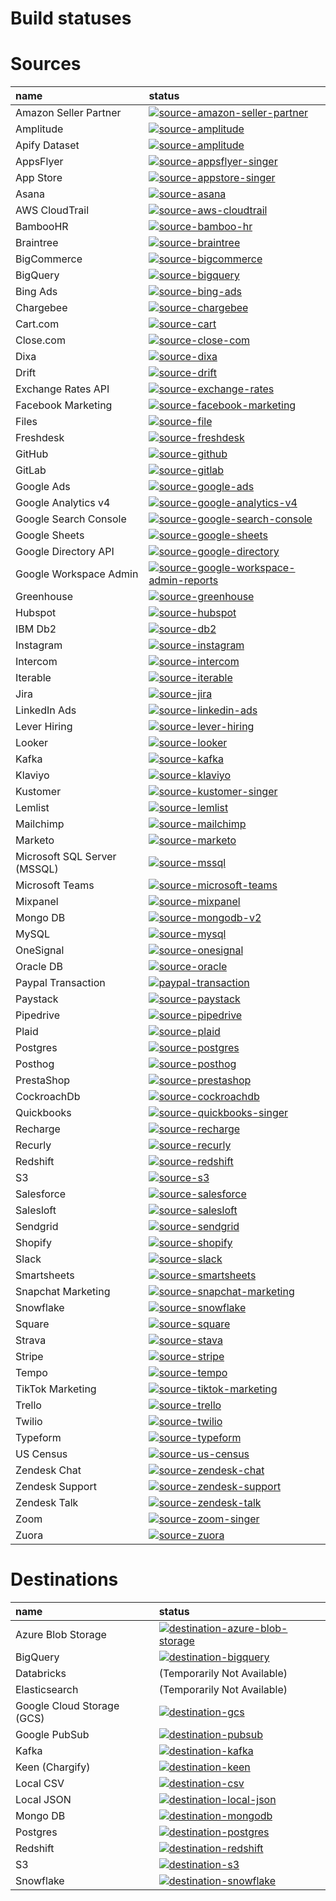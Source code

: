 # Build statuses

# Sources

|name |status |
| :--- | :--- |
| Amazon Seller Partner  | [![source-amazon-seller-partner](https://img.shields.io/endpoint?url=https%3A%2F%2Fdnsgjos7lj2fu.cloudfront.net%2Ftests%2Fsummary%2Fsource-amazon-seller-partner%2Fbadge.json)](https://dnsgjos7lj2fu.cloudfront.net/tests/summary/source-amazon-seller-partner) |
| Amplitude   | [![source-amplitude](https://img.shields.io/endpoint?url=https%3A%2F%2Fdnsgjos7lj2fu.cloudfront.net%2Ftests%2Fsummary%2Fsource-amplitude%2Fbadge.json)](https://dnsgjos7lj2fu.cloudfront.net/tests/summary/source-amplitude) |
| Apify Dataset   | [![source-amplitude](https://img.shields.io/endpoint?url=https%3A%2F%2Fdnsgjos7lj2fu.cloudfront.net%2Ftests%2Fsummary%2Fsource-apify-dataset%2Fbadge.json)](https://dnsgjos7lj2fu.cloudfront.net/tests/summary/source-apify-dataset) |
| AppsFlyer   | [![source-appsflyer-singer](https://img.shields.io/endpoint?url=https%3A%2F%2Fdnsgjos7lj2fu.cloudfront.net%2Ftests%2Fsummary%2Fsource-appsflyer-singer%2Fbadge.json)](https://dnsgjos7lj2fu.cloudfront.net/tests/summary/source-appsflyer-singer) |
| App Store   | [![source-appstore-singer](https://img.shields.io/endpoint?url=https%3A%2F%2Fdnsgjos7lj2fu.cloudfront.net%2Ftests%2Fsummary%2Fsource-appstore-singer%2Fbadge.json)](https://dnsgjos7lj2fu.cloudfront.net/tests/summary/source-appstore-singer) |
| Asana   | [![source-asana](https://img.shields.io/endpoint?url=https%3A%2F%2Fdnsgjos7lj2fu.cloudfront.net%2Ftests%2Fsummary%2Fsource-asana%2Fbadge.json)](https://dnsgjos7lj2fu.cloudfront.net/tests/summary/source-asana) |
| AWS CloudTrail   | [![source-aws-cloudtrail](https://img.shields.io/endpoint?url=https%3A%2F%2Fdnsgjos7lj2fu.cloudfront.net%2Ftests%2Fsummary%2Fsource-aws-cloudtrail%2Fbadge.json)](https://dnsgjos7lj2fu.cloudfront.net/tests/summary/source-aws-cloudtrail) |
| BambooHR   | [![source-bamboo-hr](https://img.shields.io/endpoint?url=https%3A%2F%2Fdnsgjos7lj2fu.cloudfront.net%2Ftests%2Fsummary%2Fsource-bamboo-hr%2Fbadge.json)](https://dnsgjos7lj2fu.cloudfront.net/tests/summary/source-bamboo-hr) |
| Braintree   | [![source-braintree](https://img.shields.io/endpoint?url=https%3A%2F%2Fdnsgjos7lj2fu.cloudfront.net%2Ftests%2Fsummary%2Fsource-braintree%2Fbadge.json)](https://dnsgjos7lj2fu.cloudfront.net/tests/summary/source-braintree) |
| BigCommerce   | [![source-bigcommerce](https://img.shields.io/endpoint?url=https%3A%2F%2Fdnsgjos7lj2fu.cloudfront.net%2Ftests%2Fsummary%2Fsource-bigcommerce%2Fbadge.json)](https://dnsgjos7lj2fu.cloudfront.net/tests/summary/source-bigcommerce) |
| BigQuery   | [![source-bigquery](https://img.shields.io/endpoint?url=https%3A%2F%2Fdnsgjos7lj2fu.cloudfront.net%2Ftests%2Fsummary%2Fsource-bigquery%2Fbadge.json)](https://dnsgjos7lj2fu.cloudfront.net/tests/summary/source-bigquery/) |
| Bing Ads  | [![source-bing-ads](https://img.shields.io/endpoint?url=https%3A%2F%2Fdnsgjos7lj2fu.cloudfront.net%2Ftests%2Fsummary%2Fsource-bing-ads%2Fbadge.json)](https://dnsgjos7lj2fu.cloudfront.net/tests/summary/source-bing-ads) |
| Chargebee   | [![source-chargebee](https://img.shields.io/endpoint?url=https%3A%2F%2Fdnsgjos7lj2fu.cloudfront.net%2Ftests%2Fsummary%2Fsource-chargebee%2Fbadge.json)](https://dnsgjos7lj2fu.cloudfront.net/tests/summary/source-chargebee/) |
| Cart.com   | [![source-cart](https://img.shields.io/endpoint?url=https%3A%2F%2Fdnsgjos7lj2fu.cloudfront.net%2Ftests%2Fsummary%2Fsource-cart%2Fbadge.json)](https://dnsgjos7lj2fu.cloudfront.net/tests/summary/source-cart/) |
| Close.com   | [![source-close-com](https://img.shields.io/endpoint?url=https%3A%2F%2Fdnsgjos7lj2fu.cloudfront.net%2Ftests%2Fsummary%2Fsource-close-com%2Fbadge.json)](https://dnsgjos7lj2fu.cloudfront.net/tests/summary/source-close-com/) |
| Dixa   | [![source-dixa](https://img.shields.io/endpoint?url=https%3A%2F%2Fdnsgjos7lj2fu.cloudfront.net%2Ftests%2Fsummary%2Fsource-dixa%2Fbadge.json)](https://dnsgjos7lj2fu.cloudfront.net/tests/summary/source-dixa) |
| Drift   | [![source-drift](https://img.shields.io/endpoint?url=https%3A%2F%2Fdnsgjos7lj2fu.cloudfront.net%2Ftests%2Fsummary%2Fsource-drift%2Fbadge.json)](https://dnsgjos7lj2fu.cloudfront.net/tests/summary/source-drift) |
| Exchange Rates API   | [![source-exchange-rates](https://img.shields.io/endpoint?url=https%3A%2F%2Fdnsgjos7lj2fu.cloudfront.net%2Ftests%2Fsummary%2Fsource-exchange-rates%2Fbadge.json)](https://dnsgjos7lj2fu.cloudfront.net/tests/summary/source-exchange-rates) |
| Facebook Marketing   | [![source-facebook-marketing](https://img.shields.io/endpoint?url=https%3A%2F%2Fdnsgjos7lj2fu.cloudfront.net%2Ftests%2Fsummary%2Fsource-facebook-marketing%2Fbadge.json)](https://dnsgjos7lj2fu.cloudfront.net/tests/summary/source-facebook-marketing) |
| Files   | [![source-file](https://img.shields.io/endpoint?url=https%3A%2F%2Fdnsgjos7lj2fu.cloudfront.net%2Ftests%2Fsummary%2Fsource-file%2Fbadge.json)](https://dnsgjos7lj2fu.cloudfront.net/tests/summary/source-file) |
| Freshdesk   | [![source-freshdesk](https://img.shields.io/endpoint?url=https%3A%2F%2Fdnsgjos7lj2fu.cloudfront.net%2Ftests%2Fsummary%2Fsource-freshdesk%2Fbadge.json)](https://dnsgjos7lj2fu.cloudfront.net/tests/summary/source-freshdesk) |
| GitHub   | [![source-github](https://img.shields.io/endpoint?url=https%3A%2F%2Fdnsgjos7lj2fu.cloudfront.net%2Ftests%2Fsummary%2Fsource-github%2Fbadge.json)](https://dnsgjos7lj2fu.cloudfront.net/tests/summary/source-github) |
| GitLab   | [![source-gitlab](https://img.shields.io/endpoint?url=https%3A%2F%2Fdnsgjos7lj2fu.cloudfront.net%2Ftests%2Fsummary%2Fsource-gitlab%2Fbadge.json)](https://dnsgjos7lj2fu.cloudfront.net/tests/summary/source-gitlab) |
| Google Ads   | [![source-google-ads](https://img.shields.io/endpoint?url=https%3A%2F%2Fdnsgjos7lj2fu.cloudfront.net%2Ftests%2Fsummary%2Fsource-google-ads%2Fbadge.json)](https://dnsgjos7lj2fu.cloudfront.net/tests/summary/source-google-ads) |
| Google Analytics v4  | [![source-google-analytics-v4](https://img.shields.io/endpoint?url=https%3A%2F%2Fdnsgjos7lj2fu.cloudfront.net%2Ftests%2Fsummary%2Fsource-google-analytics-v4%2Fbadge.json)](https://dnsgjos7lj2fu.cloudfront.net/tests/summary/source-google-analytics-v4) |
| Google Search Console   | [![source-google-search-console](https://img.shields.io/endpoint?url=https%3A%2F%2Fdnsgjos7lj2fu.cloudfront.net%2Ftests%2Fsummary%2Fsource-google-search-console%2Fbadge.json)](https://dnsgjos7lj2fu.cloudfront.net/tests/summary/source-google-search-console) |
| Google Sheets   | [![source-google-sheets](https://img.shields.io/endpoint?url=https%3A%2F%2Fdnsgjos7lj2fu.cloudfront.net%2Ftests%2Fsummary%2Fsource-google-sheets%2Fbadge.json)](https://dnsgjos7lj2fu.cloudfront.net/tests/summary/source-google-sheets) |
| Google Directory API   | [![source-google-directory](https://img.shields.io/endpoint?url=https%3A%2F%2Fdnsgjos7lj2fu.cloudfront.net%2Ftests%2Fsummary%2Fsource-google-directory%2Fbadge.json)](https://dnsgjos7lj2fu.cloudfront.net/tests/summary/source-google-directory) |
| Google Workspace Admin   | [![source-google-workspace-admin-reports](https://img.shields.io/endpoint?url=https%3A%2F%2Fdnsgjos7lj2fu.cloudfront.net%2Ftests%2Fsummary%2Fsource-google-workspace-admin-reports%2Fbadge.json)](https://dnsgjos7lj2fu.cloudfront.net/tests/summary/source-google-workspace-admin-reports) |
| Greenhouse   | [![source-greenhouse](https://img.shields.io/endpoint?url=https%3A%2F%2Fdnsgjos7lj2fu.cloudfront.net%2Ftests%2Fsummary%2Fsource-greenhouse%2Fbadge.json)](https://dnsgjos7lj2fu.cloudfront.net/tests/summary/source-greenhouse) |
| Hubspot   | [![source-hubspot](https://img.shields.io/endpoint?url=https%3A%2F%2Fdnsgjos7lj2fu.cloudfront.net%2Ftests%2Fsummary%2Fsource-hubspot%2Fbadge.json)](https://dnsgjos7lj2fu.cloudfront.net/tests/summary/source-hubspot) |
| IBM Db2   | [![source-db2](https://img.shields.io/endpoint?url=https%3A%2F%2Fdnsgjos7lj2fu.cloudfront.net%2Ftests%2Fsummary%2Fsource-db2%2Fbadge.json)](https://dnsgjos7lj2fu.cloudfront.net/tests/summary/source-db2) |
| Instagram   | [![source-instagram](https://img.shields.io/endpoint?url=https%3A%2F%2Fdnsgjos7lj2fu.cloudfront.net%2Ftests%2Fsummary%2Fsource-instagram%2Fbadge.json)](https://dnsgjos7lj2fu.cloudfront.net/tests/summary/source-instagram) |
| Intercom   | [![source-intercom](https://img.shields.io/endpoint?url=https%3A%2F%2Fdnsgjos7lj2fu.cloudfront.net%2Ftests%2Fsummary%2Fsource-intercom-singer%2Fbadge.json)](https://dnsgjos7lj2fu.cloudfront.net/tests/summary/source-intercom) |
| Iterable   | [![source-iterable](https://img.shields.io/endpoint?url=https%3A%2F%2Fdnsgjos7lj2fu.cloudfront.net%2Ftests%2Fsummary%2Fsource-iterable%2Fbadge.json)](https://dnsgjos7lj2fu.cloudfront.net/tests/summary/source-iterable) |
| Jira   | [![source-jira](https://img.shields.io/endpoint?url=https%3A%2F%2Fdnsgjos7lj2fu.cloudfront.net%2Ftests%2Fsummary%2Fsource-jira%2Fbadge.json)](https://dnsgjos7lj2fu.cloudfront.net/tests/summary/source-jira) |
| LinkedIn Ads   | [![source-linkedin-ads](https://img.shields.io/endpoint?url=https%3A%2F%2Fdnsgjos7lj2fu.cloudfront.net%2Ftests%2Fsummary%2Fsource-linkedin-ads%2Fbadge.json)](https://dnsgjos7lj2fu.cloudfront.net/tests/summary/source-linkedin-ads) |
| Lever Hiring   | [![source-lever-hiring](https://img.shields.io/endpoint?url=https%3A%2F%2Fdnsgjos7lj2fu.cloudfront.net%2Ftests%2Fsummary%2Fsource-lever-hiring%2Fbadge.json)](https://dnsgjos7lj2fu.cloudfront.net/tests/summary/source-lever-hiring) |
| Looker   | [![source-looker](https://img.shields.io/endpoint?url=https%3A%2F%2Fdnsgjos7lj2fu.cloudfront.net%2Ftests%2Fsummary%2Fsource-looker%2Fbadge.json)](https://dnsgjos7lj2fu.cloudfront.net/tests/summary/source-looker) |
| Kafka   | [![source-kafka](https://img.shields.io/endpoint?url=https%3A%2F%2Fdnsgjos7lj2fu.cloudfront.net%2Ftests%2Fsummary%2Fsource-kafka%2Fbadge.json)](https://dnsgjos7lj2fu.cloudfront.net/tests/summary/source-kafka) |
| Klaviyo   | [![source-klaviyo](https://img.shields.io/endpoint?url=https%3A%2F%2Fdnsgjos7lj2fu.cloudfront.net%2Ftests%2Fsummary%2Fsource-klaviyo%2Fbadge.json)](https://dnsgjos7lj2fu.cloudfront.net/tests/summary/source-klaviyo) |
| Kustomer | [![source-kustomer-singer](https://img.shields.io/endpoint?url=https%3A%2F%2Fdnsgjos7lj2fu.cloudfront.net%2Ftests%2Fsummary%2Fsource-kustomer-singer%2Fbadge.json)](https://dnsgjos7lj2fu.cloudfront.net/tests/summary/source-kustomer-singer) |
| Lemlist | [![source-lemlist](https://img.shields.io/endpoint?url=https%3A%2F%2Fdnsgjos7lj2fu.cloudfront.net%2Ftests%2Fsummary%2Fsource-lemlist%2Fbadge.json)](https://dnsgjos7lj2fu.cloudfront.net/tests/summary/source-lemlist) |
| Mailchimp   | [![source-mailchimp](https://img.shields.io/endpoint?url=https%3A%2F%2Fdnsgjos7lj2fu.cloudfront.net%2Ftests%2Fsummary%2Fsource-mailchimp%2Fbadge.json)](https://dnsgjos7lj2fu.cloudfront.net/tests/summary/source-mailchimp) |
| Marketo   | [![source-marketo](https://img.shields.io/endpoint?url=https%3A%2F%2Fdnsgjos7lj2fu.cloudfront.net%2Ftests%2Fsummary%2Fsource-marketo%2Fbadge.json)](https://dnsgjos7lj2fu.cloudfront.net/tests/summary/source-marketo) |
| Microsoft SQL Server \(MSSQL\)   | [![source-mssql](https://img.shields.io/endpoint?url=https%3A%2F%2Fdnsgjos7lj2fu.cloudfront.net%2Ftests%2Fsummary%2Fsource-mssql%2Fbadge.json)](https://dnsgjos7lj2fu.cloudfront.net/tests/summary/source-mssql) |
| Microsoft Teams   | [![source-microsoft-teams](https://img.shields.io/endpoint?url=https%3A%2F%2Fdnsgjos7lj2fu.cloudfront.net%2Ftests%2Fsummary%2Fsource-microsoft-teams%2Fbadge.json)](https://dnsgjos7lj2fu.cloudfront.net/tests/summary/source-microsoft-teams) |
| Mixpanel   | [![source-mixpanel](https://img.shields.io/endpoint?url=https%3A%2F%2Fdnsgjos7lj2fu.cloudfront.net%2Ftests%2Fsummary%2Fsource-mixpanel%2Fbadge.json)](https://dnsgjos7lj2fu.cloudfront.net/tests/summary/source-mixpanel) |
| Mongo DB  | [![source-mongodb-v2](https://img.shields.io/endpoint?url=https%3A%2F%2Fdnsgjos7lj2fu.cloudfront.net%2Ftests%2Fsummary%2Fsource-mongodb-v2%2Fbadge.json)](https://dnsgjos7lj2fu.cloudfront.net/tests/summary/source-mongodb-v2) |
| MySQL   | [![source-mysql](https://img.shields.io/endpoint?url=https%3A%2F%2Fdnsgjos7lj2fu.cloudfront.net%2Ftests%2Fsummary%2Fsource-mysql%2Fbadge.json)](https://dnsgjos7lj2fu.cloudfront.net/tests/summary/source-mysql) |
| OneSignal   | [![source-onesignal](https://img.shields.io/endpoint?url=https%3A%2F%2Fdnsgjos7lj2fu.cloudfront.net%2Ftests%2Fsummary%2Fsource-onesignal%2Fbadge.json)](https://dnsgjos7lj2fu.cloudfront.net/tests/summary/source-onesignal) |
| Oracle DB   | [![source-oracle](https://img.shields.io/endpoint?url=https%3A%2F%2Fdnsgjos7lj2fu.cloudfront.net%2Ftests%2Fsummary%2Fsource-oracle%2Fbadge.json)](https://dnsgjos7lj2fu.cloudfront.net/tests/summary/source-oracle) |
| Paypal Transaction   | [![paypal-transaction](https://img.shields.io/endpoint?url=https%3A%2F%2Fdnsgjos7lj2fu.cloudfront.net%2Ftests%2Fsummary%2Fsource-paypal-transaction%2Fbadge.json)](https://dnsgjos7lj2fu.cloudfront.net/tests/summary/source-paypal-transaction) |
| Paystack   | [![source-paystack](https://img.shields.io/endpoint?url=https%3A%2F%2Fdnsgjos7lj2fu.cloudfront.net%2Ftests%2Fsummary%2Fsource-paystack%2Fbadge.json)](https://dnsgjos7lj2fu.cloudfront.net/tests/summary/source-paystack) |
| Pipedrive   | [![source-pipedrive](https://img.shields.io/endpoint?url=https%3A%2F%2Fdnsgjos7lj2fu.cloudfront.net%2Ftests%2Fsummary%2Fsource-pipedrive%2Fbadge.json)](https://dnsgjos7lj2fu.cloudfront.net/tests/summary/source-pipedrive) |
| Plaid   | [![source-plaid](https://img.shields.io/endpoint?url=https%3A%2F%2Fdnsgjos7lj2fu.cloudfront.net%2Ftests%2Fsummary%2Fsource-plaid%2Fbadge.json)](https://dnsgjos7lj2fu.cloudfront.net/tests/summary/source-plaid) |
| Postgres   | [![source-postgres](https://img.shields.io/endpoint?url=https%3A%2F%2Fdnsgjos7lj2fu.cloudfront.net%2Ftests%2Fsummary%2Fsource-postgres%2Fbadge.json)](https://dnsgjos7lj2fu.cloudfront.net/tests/summary/source-postgres) |
| Posthog   | [![source-posthog](https://img.shields.io/endpoint?url=https%3A%2F%2Fdnsgjos7lj2fu.cloudfront.net%2Ftests%2Fsummary%2Fsource-posthog%2Fbadge.json)](https://dnsgjos7lj2fu.cloudfront.net/tests/summary/source-posthog) |
| PrestaShop   | [![source-prestashop](https://img.shields.io/endpoint?url=https%3A%2F%2Fdnsgjos7lj2fu.cloudfront.net%2Ftests%2Fsummary%2Fsource-prestashop%2Fbadge.json)](https://dnsgjos7lj2fu.cloudfront.net/tests/summary/source-prestashop) |
| CockroachDb   | [![source-cockroachdb](https://img.shields.io/endpoint?url=https%3A%2F%2Fdnsgjos7lj2fu.cloudfront.net%2Ftests%2Fsummary%2Fsource-cockroachdb%2Fbadge.json)](https://dnsgjos7lj2fu.cloudfront.net/tests/summary/source-cockroachdb) |
| Quickbooks   | [![source-quickbooks-singer](https://img.shields.io/endpoint?url=https%3A%2F%2Fdnsgjos7lj2fu.cloudfront.net%2Ftests%2Fsummary%2Fsource-quickbooks-singer%2Fbadge.json)](https://dnsgjos7lj2fu.cloudfront.net/tests/summary/source-quickbooks-singer) |
| Recharge   | [![source-recharge](https://img.shields.io/endpoint?url=https%3A%2F%2Fdnsgjos7lj2fu.cloudfront.net%2Ftests%2Fsummary%2Fsource-recharge%2Fbadge.json)](https://dnsgjos7lj2fu.cloudfront.net/tests/summary/source-recharge) |
| Recurly   | [![source-recurly](https://img.shields.io/endpoint?url=https%3A%2F%2Fdnsgjos7lj2fu.cloudfront.net%2Ftests%2Fsummary%2Fsource-recurly%2Fbadge.json)](https://dnsgjos7lj2fu.cloudfront.net/tests/summary/source-recurly) |
| Redshift   | [![source-redshift](https://img.shields.io/endpoint?url=https%3A%2F%2Fdnsgjos7lj2fu.cloudfront.net%2Ftests%2Fsummary%2Fsource-redshift%2Fbadge.json)](https://dnsgjos7lj2fu.cloudfront.net/tests/summary/source-redshift) |
| S3   | [![source-s3](https://img.shields.io/endpoint?url=https%3A%2F%2Fdnsgjos7lj2fu.cloudfront.net%2Ftests%2Fsummary%2Fsource-s3%2Fbadge.json)](https://dnsgjos7lj2fu.cloudfront.net/tests/summary/source-s3) |
| Salesforce   | [![source-salesforce](https://img.shields.io/endpoint?url=https%3A%2F%2Fdnsgjos7lj2fu.cloudfront.net%2Ftests%2Fsummary%2Fsource-salesforce%2Fbadge.json)](https://dnsgjos7lj2fu.cloudfront.net/tests/summary/source-salesforce) |
| Salesloft   | [![source-salesloft](https://img.shields.io/endpoint?url=https%3A%2F%2Fdnsgjos7lj2fu.cloudfront.net%2Ftests%2Fsummary%2Fsource-salesloft%2Fbadge.json)](https://dnsgjos7lj2fu.cloudfront.net/tests/summary/source-salesloft) |
| Sendgrid   | [![source-sendgrid](https://img.shields.io/endpoint?url=https%3A%2F%2Fdnsgjos7lj2fu.cloudfront.net%2Ftests%2Fsummary%2Fsource-sendgrid%2Fbadge.json)](https://dnsgjos7lj2fu.cloudfront.net/tests/summary/source-sendgrid) |
| Shopify   | [![source-shopify](https://img.shields.io/endpoint?url=https%3A%2F%2Fdnsgjos7lj2fu.cloudfront.net%2Ftests%2Fsummary%2Fsource-shopify%2Fbadge.json)](https://dnsgjos7lj2fu.cloudfront.net/tests/summary/source-shopify) |
| Slack   | [![source-slack](https://img.shields.io/endpoint?url=https%3A%2F%2Fdnsgjos7lj2fu.cloudfront.net%2Ftests%2Fsummary%2Fsource-slack%2Fbadge.json)](https://dnsgjos7lj2fu.cloudfront.net/tests/summary/source-slack) |
| Smartsheets   | [![source-smartsheets](https://img.shields.io/endpoint?url=https%3A%2F%2Fdnsgjos7lj2fu.cloudfront.net%2Ftests%2Fsummary%2Fsource-smartsheets%2Fbadge.json)](https://dnsgjos7lj2fu.cloudfront.net/tests/summary/source-smartsheets) |
| Snapchat Marketing | [![source-snapchat-marketing](https://img.shields.io/endpoint?url=https%3A%2F%2Fdnsgjos7lj2fu.cloudfront.net%2Ftests%2Fsummary%2Fsource-snapchat-marketing%2Fbadge.json)](https://dnsgjos7lj2fu.cloudfront.net/tests/summary/source-snapchat-marketing) |
| Snowflake   | [![source-snowflake](https://img.shields.io/endpoint?url=https%3A%2F%2Fdnsgjos7lj2fu.cloudfront.net%2Ftests%2Fsummary%2Fsource-snowflake%2Fbadge.json)](https://dnsgjos7lj2fu.cloudfront.net/tests/summary/source-snowflake) |
| Square   | [![source-square](https://img.shields.io/endpoint?url=https%3A%2F%2Fdnsgjos7lj2fu.cloudfront.net%2Ftests%2Fsummary%2Fsource-square%2Fbadge.json)](https://dnsgjos7lj2fu.cloudfront.net/tests/summary/source-square) |
| Strava   | [![source-stava](https://img.shields.io/endpoint?url=https%3A%2F%2Fdnsgjos7lj2fu.cloudfront.net%2Ftests%2Fsummary%2Fsource-strava%2Fbadge.json)](https://dnsgjos7lj2fu.cloudfront.net/tests/summary/source-strava) |
| Stripe   | [![source-stripe](https://img.shields.io/endpoint?url=https%3A%2F%2Fdnsgjos7lj2fu.cloudfront.net%2Ftests%2Fsummary%2Fsource-stripe%2Fbadge.json)](https://dnsgjos7lj2fu.cloudfront.net/tests/summary/source-stripe) |
| Tempo   | [![source-tempo](https://img.shields.io/endpoint?url=https%3A%2F%2Fdnsgjos7lj2fu.cloudfront.net%2Ftests%2Fsummary%2Fsource-tempo%2Fbadge.json)](https://dnsgjos7lj2fu.cloudfront.net/tests/summary/source-tempo) |
| TikTok Marketing   | [![source-tiktok-marketing](https://img.shields.io/endpoint?url=https%3A%2F%2Fdnsgjos7lj2fu.cloudfront.net%2Ftests%2Fsummary%2Fsource-tiktok-marketing%2Fbadge.json)](https://dnsgjos7lj2fu.cloudfront.net/tests/summary/source-tiktok-marketing) |
| Trello   | [![source-trello](https://img.shields.io/endpoint?url=https%3A%2F%2Fdnsgjos7lj2fu.cloudfront.net%2Ftests%2Fsummary%2Fsource-trello%2Fbadge.json)](https://dnsgjos7lj2fu.cloudfront.net/tests/summary/source-trello) |
| Twilio   | [![source-twilio](https://img.shields.io/endpoint?url=https%3A%2F%2Fdnsgjos7lj2fu.cloudfront.net%2Ftests%2Fsummary%2Fsource-twilio%2Fbadge.json)](https://dnsgjos7lj2fu.cloudfront.net/tests/summary/source-twilio) |
| Typeform   | [![source-typeform](https://img.shields.io/endpoint?url=https%3A%2F%2Fdnsgjos7lj2fu.cloudfront.net%2Ftests%2Fsummary%2Fsource-typeform%2Fbadge.json)](https://dnsgjos7lj2fu.cloudfront.net/tests/summary/source-typeform) |
| US Census | [![source-us-census](https://img.shields.io/endpoint?url=https%3A%2F%2Fdnsgjos7lj2fu.cloudfront.net%2Ftests%2Fsummary%2Fsource-us-census%2Fbadge.json)](https://dnsgjos7lj2fu.cloudfront.net/tests/summary/source-us-census) |
| Zendesk Chat   | [![source-zendesk-chat](https://img.shields.io/endpoint?url=https%3A%2F%2Fdnsgjos7lj2fu.cloudfront.net%2Ftests%2Fsummary%2Fsource-zendesk-chat%2Fbadge.json)](https://dnsgjos7lj2fu.cloudfront.net/tests/summary/source-zendesk-chat) |
| Zendesk Support   | [![source-zendesk-support](https://img.shields.io/endpoint?url=https%3A%2F%2Fdnsgjos7lj2fu.cloudfront.net%2Ftests%2Fsummary%2Fsource-zendesk-support%2Fbadge.json)](https://dnsgjos7lj2fu.cloudfront.net/tests/summary/source-zendesk-support) |
| Zendesk Talk   | [![source-zendesk-talk](https://img.shields.io/endpoint?url=https%3A%2F%2Fdnsgjos7lj2fu.cloudfront.net%2Ftests%2Fsummary%2Fsource-zendesk-talk%2Fbadge.json)](https://dnsgjos7lj2fu.cloudfront.net/tests/summary/source-zendesk-talk) |
| Zoom   | [![source-zoom-singer](https://img.shields.io/endpoint?url=https%3A%2F%2Fdnsgjos7lj2fu.cloudfront.net%2Ftests%2Fsummary%2Fsource-zoom-singer%2Fbadge.json)](https://dnsgjos7lj2fu.cloudfront.net/tests/summary/source-zoom-singer) |
| Zuora   | [![source-zuora](https://img.shields.io/endpoint?url=https%3A%2F%2Fdnsgjos7lj2fu.cloudfront.net%2Ftests%2Fsummary%2Fsource-zuora%2Fbadge.json)](https://dnsgjos7lj2fu.cloudfront.net/tests/summary/source-zuora) |

# Destinations

|name |status |
| :--- | :--- |
| Azure Blob Storage | [![destination-azure-blob-storage](https://img.shields.io/endpoint?url=https%3A%2F%2Fdnsgjos7lj2fu.cloudfront.net%2Ftests%2Fsummary%2Fdestination-azure-blob-storage%2Fbadge.json)](https://dnsgjos7lj2fu.cloudfront.net/tests/summary/destination-azure-blob-storage) |
| BigQuery   | [![destination-bigquery](https://img.shields.io/endpoint?url=https%3A%2F%2Fdnsgjos7lj2fu.cloudfront.net%2Ftests%2Fsummary%2Fdestination-bigquery%2Fbadge.json)](https://dnsgjos7lj2fu.cloudfront.net/tests/summary/destination-bigquery) |
| Databricks | (Temporarily Not Available) |
| Elasticsearch | (Temporarily Not Available) |
| Google Cloud Storage (GCS) | [![destination-gcs](https://img.shields.io/endpoint?url=https%3A%2F%2Fdnsgjos7lj2fu.cloudfront.net%2Ftests%2Fsummary%2Fdestination-gcs%2Fbadge.json)](https://dnsgjos7lj2fu.cloudfront.net/tests/summary/destination-gcs) |
| Google PubSub   | [![destination-pubsub](https://img.shields.io/endpoint?url=https%3A%2F%2Fdnsgjos7lj2fu.cloudfront.net%2Ftests%2Fsummary%2Fdestination-pubsub%2Fbadge.json)](https://dnsgjos7lj2fu.cloudfront.net/tests/summary/destination-pubsub) |
| Kafka   | [![destination-kafka](https://img.shields.io/endpoint?url=https%3A%2F%2Fdnsgjos7lj2fu.cloudfront.net%2Ftests%2Fsummary%2Fdestination-kafka%2Fbadge.json)](https://dnsgjos7lj2fu.cloudfront.net/tests/summary/destination-kafka) |
| Keen (Chargify)   | [![destination-keen](https://img.shields.io/endpoint?url=https%3A%2F%2Fdnsgjos7lj2fu.cloudfront.net%2Ftests%2Fsummary%2Fdestination-keen%2Fbadge.json)](https://dnsgjos7lj2fu.cloudfront.net/tests/summary/destination-keen) |
| Local CSV   | [![destination-csv](https://img.shields.io/endpoint?url=https%3A%2F%2Fdnsgjos7lj2fu.cloudfront.net%2Ftests%2Fsummary%2Fdestination-csv%2Fbadge.json)](https://dnsgjos7lj2fu.cloudfront.net/tests/summary/destination-csv) |
| Local JSON   | [![destination-local-json](https://img.shields.io/endpoint?url=https%3A%2F%2Fdnsgjos7lj2fu.cloudfront.net%2Ftests%2Fsummary%2Fdestination-local-json%2Fbadge.json)](https://dnsgjos7lj2fu.cloudfront.net/tests/summary/destination-local-json) |
| Mongo DB   | [![destination-mongodb](https://img.shields.io/endpoint?url=https%3A%2F%2Fdnsgjos7lj2fu.cloudfront.net%2Ftests%2Fsummary%2Fdestination-mongodb%2Fbadge.json)](https://dnsgjos7lj2fu.cloudfront.net/tests/summary/destination-mongodb) |
| Postgres   | [![destination-postgres](https://img.shields.io/endpoint?url=https%3A%2F%2Fdnsgjos7lj2fu.cloudfront.net%2Ftests%2Fsummary%2Fdestination-postgres%2Fbadge.json)](https://dnsgjos7lj2fu.cloudfront.net/tests/summary/destination-postgres) |
| Redshift   | [![destination-redshift](https://img.shields.io/endpoint?url=https%3A%2F%2Fdnsgjos7lj2fu.cloudfront.net%2Ftests%2Fsummary%2Fdestination-redshift%2Fbadge.json)](https://dnsgjos7lj2fu.cloudfront.net/tests/summary/destination-redshift) |
| S3         | [![destination-s3](https://img.shields.io/endpoint?url=https%3A%2F%2Fdnsgjos7lj2fu.cloudfront.net%2Ftests%2Fsummary%2Fdestination-s3%2Fbadge.json)](https://dnsgjos7lj2fu.cloudfront.net/tests/summary/destination-s3) |
| Snowflake   | [![destination-snowflake](https://img.shields.io/endpoint?url=https%3A%2F%2Fdnsgjos7lj2fu.cloudfront.net%2Ftests%2Fsummary%2Fdestination-snowflake%2Fbadge.json)](https://dnsgjos7lj2fu.cloudfront.net/tests/summary/destination-snowflake) |
